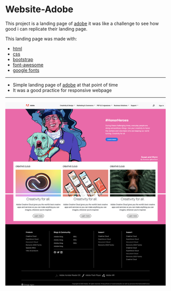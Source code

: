 # Website-Adobe

This project is a landing page of [adobe](https://www.adobe.com/) it was like a challenge to see how good i can replicate their landing page.

This landing page was made with:
  - [html](https://www.w3schools.com/html/)
  - [css](https://www.w3schools.com/css/default.asp)
  - [bootstrap](https://getbootstrap.com/)
  - [font-awesome](https://fontawesome.com/)
  - [google fonts](https://fonts.google.com/)
  
***

 -  Simple landing page of [adobe](https://www.adobe.com/) at that point of time
 -  It was a good practice for responsive webpage

***

![Webiste Adobe](Website-Adobe-1.png)
![Webiste Adobe](Website-Adobe-2.png)

